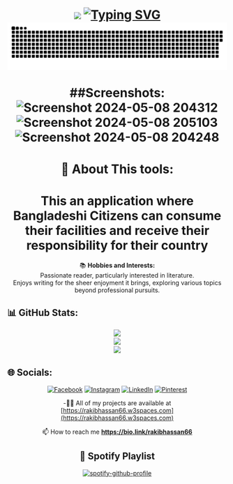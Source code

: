 <div align="center">
  <!-- Header -->
        <h1 align="center"> 
            <img src="https://readme-typing-svg.herokuapp.com/?font=Righteous&size=35&center=true&vCenter=true&width=500&height=70&duration=4000&lines=Hey%2C+Welcome+to+EVER+SERVICE" /> 
        <a href="https://git.io/typing-svg"><img src="https://readme-typing-svg.herokuapp.com?font=Fira+Code&pause=1000&color=41C9E2&background=AD24CA00&random=false&width=435&lines=Welcome%2C+Greating+from+Team+Exterminators" alt="Typing SVG" /></a>
        <a target="_blank" rel="noopener noreferrer nofollow" href="https://raw.githubusercontent.com/rakibhassan66/rakibhassan66/output/github-contribution-grid-snake-dark.svg"><img src="https://raw.githubusercontent.com/ShrekBytes/ShrekBytes/output/github-contribution-grid-snake-dark.svg" alt="Snake animation" style="max-width: 100%;"></a>
          
##Screenshots:
![Screenshot 2024-05-08 204312](https://github.com/rakibhassan66/rakibhassan66/assets/72136153/3cb49b45-165f-41a7-8dfa-3899ffc89005)
![Screenshot 2024-05-08 205103](https://github.com/rakibhassan66/rakibhassan66/assets/72136153/427c9a13-1850-46fa-a7d4-b1fe71791d8e)
![Screenshot 2024-05-08 204248](https://github.com/rakibhassan66/rakibhassan66/assets/72136153/88fbfcff-e94e-4e8f-a1fe-747f99634704)
          
</div>
<div align="center">

# 💫 About This tools:
<h1>This an application where Bangladeshi Citizens can consume their facilities and receive their responsibility for their country </h1>

📚 **Hobbies and Interests:**<br>
 Passionate reader, particularly interested in literature.<br>
 Enjoys writing for the sheer enjoyment it brings, exploring various topics beyond professional pursuits.

</div>

 ##   📊 GitHub Stats:
<div align="center">

![](https://github-readme-stats.vercel.app/api?username=rakibhassan66&theme=blue-green&hide_border=true&include_all_commits=true&count_private=true)<br/>
![](https://github-readme-streak-stats.herokuapp.com/?user=rakibhassan66&theme=blue-green&hide_border=true)<br/>
![](https://github-readme-stats.vercel.app/api/top-langs/?username=rakibhassan66&theme=blue-green&hide_border=true&include_all_commits=true&count_private=true&layout=compact)

</div>

## 🌐 Socials:
<div align="center">
  
[![Facebook](https://img.shields.io/badge/Facebook-%231877F2.svg?logo=Facebook&logoColor=white)](https://facebook.com/rakibhassan.rh66) [![Instagram](https://img.shields.io/badge/Instagram-%23E4405F.svg?logo=Instagram&logoColor=white)](https://instagram.com/_rakibhassan__) [![LinkedIn](https://img.shields.io/badge/LinkedIn-%230077B5.svg?logo=linkedin&logoColor=white)](https://linkedin.com/in/https://www.linkedin.com/authwall?trk=gf&trkInfo=AQFSCSPznIY9xwAAAY6a0kPYvYLhZkYJ3t-xQoNJrGbyfsv023sUYuBqpYCUGWSLvL5tlphL9knYap0S6-7s5Qo4a69jNeetqvJA9e6MGUtgVG2_9Hg6bPw3DVzIExtqNNYqJMw=&original_referer=https://bio.link/&sessionRedirect=https%3A%2F%2Fwww.linkedin.com%2Fin%2Frakibhassan66) [![Pinterest](https://img.shields.io/badge/Pinterest-%23E60023.svg?logo=Pinterest&logoColor=white)](https://pinterest.com/https://www.pinterest.com/rakibhassan66) 
 
-👨‍💻 All of my projects are available at [https://rakibhassan66.w3spaces.com](https://rakibhassan66.w3spaces.com)

 📫 How to reach me **https://bio.link/rakibhassan66**
## 🎵 Spotify Playlist
[![spotify-github-profile](https://spotify-github-profile.vercel.app/api/view?uid=31qcciqau4mpqalrjmoj23la4swm&cover_image=true&theme=default&show_offline=false&background_color=121212&interchange=false&bar_color_cover=true)](https://github.com/kittinan/spotify-github-profile)

</div>
